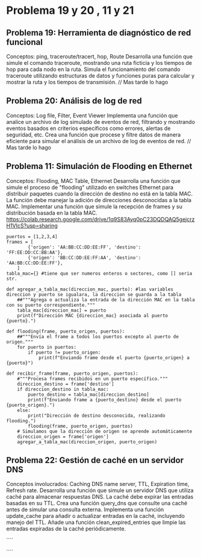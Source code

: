 # Problema 19 y 20 , 11 y 21

## Problema 19: Herramienta de diagnóstico de red funcional
Conceptos: ping, traceroute/tracert, hop, Route
Desarrolla una función que simule el comando traceroute, mostrando una ruta ficticia y los tiempos de hop para cada nodo en la ruta.
Simula el funcionamiento del comando traceroute utilizando estructuras de datos y funciones puras para calcular y mostrar la ruta y los tiempos de transmisión.
// Mas tarde lo hago 

## Problema 20: Análisis de log de red
Conceptos: Log file, Filter, Event Viewer
Implementa una función que analice un archivo de log simulado de eventos de red, filtrando y mostrando eventos basados en criterios específicos como errores, alertas de seguridad, etc.
Crea una función que procese y filtre datos de manera eficiente para simular el análisis de un archivo de log de eventos de red.
// Mas tarde lo hago 


## Problema 11: Simulación de Flooding en Ethernet
Conceptos: Flooding, MAC Table, Ethernet
Desarrolla una función que simule el proceso de "flooding" utilizado en switches Ethernet para distribuir paquetes cuando la dirección de destino no está en la tabla MAC. La función debe manejar la adición de direcciones desconocidas a la tabla MAC.
Implementar una función que simule la recepción de frames y su distribución basada en la tabla MAC.
https://colab.research.google.com/drive/1q9S83Ayq0pC23DQDQAQ5gejcrzH1VIcS?usp=sharing

````
puertos = [1,2,3,4]
frames = [
        {'origen': 'AA:BB:CC:DD:EE:FF', 'destino': 'FF:EE:DD:CC:BB:AA'},
        {'origen': 'BB:CC:DD:EE:FF:AA', 'destino': 'AA:BB:CC:DD:EE:FF'},
    ]
tabla_mac={} #tiene que ser numeros enteros o sectores, como [] seria str.

def agregar_a_tabla_mac(direccion_mac, puerto): #las variables direccion y puerto se igualara, la direccion se guarda a la tabla 
    ##"""Agrega o actualiza la entrada de la dirección MAC en la tabla con su puerto correspondiente."""
    tabla_mac[direccion_mac] = puerto
    print(f"Dirección MAC {direccion_mac} asociada al puerto {puerto}.")

def flooding(frame, puerto_origen, puertos):
    ##"""Envía el frame a todos los puertos excepto al puerto de origen."""
    for puerto in puertos:
        if puerto != puerto_origen:
            print(f"Enviando frame desde el puerto {puerto_origen} a {puerto}")

def recibir_frame(frame, puerto_origen, puertos):
    #"""Procesa frames recibidos en un puerto específico."""
    direccion_destino = frame['destino']
    if direccion_destino in tabla_mac:
        puerto_destino = tabla_mac[direccion_destino]
        print(f"Enviando frame a {puerto_destino} desde el puerto {puerto_origen}.")
    else:
        print("Dirección de destino desconocida, realizando flooding.")
        flooding(frame, puerto_origen, puertos)
    # Simulamos que la dirección de origen se aprende automáticamente
    direccion_origen = frame['origen']
    agregar_a_tabla_mac(direccion_origen, puerto_origen)
````

## Problema 22: Gestión de caché en un servidor DNS
Conceptos involucrados: Caching DNS name server, TTL, Expiration time, Refresh rate.
Desarrolla una función que simule un servidor DNS que utiliza caché para almacenar respuestas DNS. La caché debe expirar las entradas basadas en su TTL.
Crea una función query_dns que consulte una caché antes de simular una consulta externa.
Implementa una función update_cache para añadir o actualizar entradas en la caché, incluyendo manejo del TTL.
Añade una función clean_expired_entries que limpie las entradas expiradas de la caché periódicamente.

´´´´

´´´´

